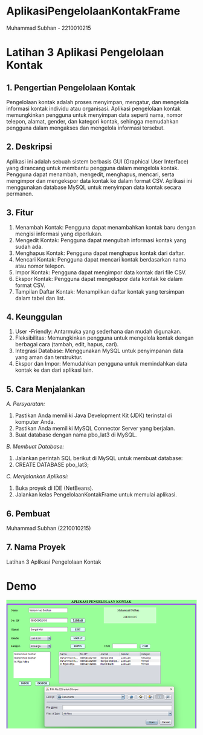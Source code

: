 # AplikasiPengelolaanKontakFrame
 Muhammad Subhan - 2210010215
 
# Latihan 3 Aplikasi Pengelolaan Kontak
## 1. Pengertian Pengelolaan Kontak 
Pengelolaan kontak adalah proses menyimpan, mengatur, dan mengelola informasi kontak individu atau organisasi. Aplikasi pengelolaan kontak memungkinkan pengguna untuk menyimpan data seperti nama, nomor telepon, alamat, gender, dan kategori kontak, sehingga memudahkan pengguna dalam mengakses dan mengelola informasi tersebut.

## 2. Deskripsi
Aplikasi ini adalah sebuah sistem berbasis GUI (Graphical User Interface) yang dirancang untuk membantu pengguna dalam mengelola kontak. Pengguna dapat menambah, mengedit, menghapus, mencari, serta mengimpor dan mengekspor data kontak ke dalam format CSV. Aplikasi ini menggunakan database MySQL untuk menyimpan data kontak secara permanen.

## 3. Fitur
1. Menambah Kontak: Pengguna dapat menambahkan kontak baru dengan mengisi informasi yang diperlukan.
2. Mengedit Kontak: Pengguna dapat mengubah informasi kontak yang sudah ada.
3. Menghapus Kontak: Pengguna dapat menghapus kontak dari daftar.
4. Mencari Kontak: Pengguna dapat mencari kontak berdasarkan nama atau nomor telepon.
5. Impor Kontak: Pengguna dapat mengimpor data kontak dari file CSV.
6. Ekspor Kontak: Pengguna dapat mengekspor data kontak ke dalam format CSV.
7. Tampilan Daftar Kontak: Menampilkan daftar kontak yang tersimpan dalam tabel dan list.

## 4. Keunggulan
1. User -Friendly: Antarmuka yang sederhana dan mudah digunakan.
2. Fleksibilitas: Memungkinkan pengguna untuk mengelola kontak dengan berbagai cara (tambah, edit, hapus, cari).
3. Integrasi Database: Menggunakan MySQL untuk penyimpanan data yang aman dan terstruktur.
4. Ekspor dan Impor: Memudahkan pengguna untuk memindahkan data kontak ke dan dari aplikasi lain.

## 5. Cara Menjalankan
*A. Persyaratan:*
1. Pastikan Anda memiliki Java Development Kit (JDK) terinstal di komputer Anda.
2. Pastikan Anda memiliki MySQL Connector Server yang berjalan.
3. Buat database dengan nama pbo_lat3 di MySQL.
   
*B. Membuat Database:*
1. Jalankan perintah SQL berikut di MySQL untuk membuat database:
2. CREATE DATABASE pbo_lat3;
   
*C. Menjalankan Aplikasi:*
1. Buka proyek di IDE (NetBeans).
2. Jalankan kelas PengelolaanKontakFrame untuk memulai aplikasi.

## 6. Pembuat 
Muhammad Subhan (2210010215)

## 7. Nama Proyek
Latihan 3 Aplikasi Pengelolaan Kontak

# Demo 
![App Screenshot](img/pengelolaankontak.png)
